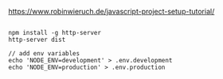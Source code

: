 https://www.robinwieruch.de/javascript-project-setup-tutorial/
```

npm install -g http-server
http-server dist

// add env variables
echo 'NODE_ENV=development' > .env.development
echo 'NODE_ENV=production' > .env.production

```
